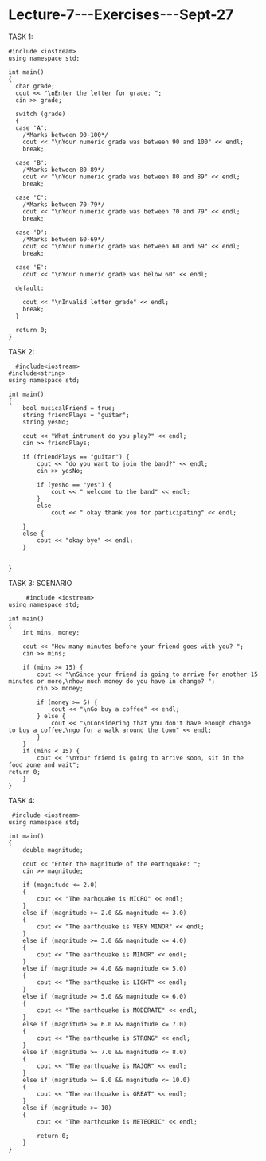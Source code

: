 # Lecture-7---Exercises---Sept-27
TASK 1:

    #include <iostream>
    using namespace std;

    int main()
    {
      char grade;
      cout << "\nEnter the letter for grade: ";
      cin >> grade;

      switch (grade)
      {
      case 'A':
        /*Marks between 90-100*/
        cout << "\nYour numeric grade was between 90 and 100" << endl;
        break;

      case 'B':
        /*Marks between 80-89*/
        cout << "\nYour numeric grade was between 80 and 89" << endl;
        break;

      case 'C':
        /*Marks between 70-79*/
        cout << "\nYour numeric grade was between 70 and 79" << endl;
        break;

      case 'D':
        /*Marks between 60-69*/
        cout << "\nYour numeric grade was between 60 and 69" << endl;
        break;

      case 'E':
        cout << "\nYour numeric grade was below 60" << endl;

      default:

        cout << "\nInvalid letter grade" << endl;
        break;
      }

      return 0;
    }
  
 TASK 2:
 
      #include<iostream>
    #include<string>
    using namespace std;

    int main()
    {
        bool musicalFriend = true;
        string friendPlays = "guitar";
        string yesNo;

        cout << "What intrument do you play?" << endl;
        cin >> friendPlays;

        if (friendPlays == "guitar") {
            cout << "do you want to join the band?" << endl;
            cin >> yesNo;

            if (yesNo == "yes") {
                cout << " welcome to the band" << endl;
            }
            else
                cout << " okay thank you for participating" << endl;

        }
        else {
            cout << "okay bye" << endl;
        }


    }
  
  TASK 3: SCENARIO 
  
         #include <iostream>
    using namespace std;

    int main()
    {
        int mins, money;

        cout << "How many minutes before your friend goes with you? ";
        cin >> mins;

        if (mins >= 15) {
            cout << "\nSince your friend is going to arrive for another 15 minutes or more,\nhow much money do you have in change? ";
            cin >> money;

            if (money >= 5) {
                cout << "\nGo buy a coffee" << endl;
            } else {
                cout << "\nConsidering that you don't have enough change to buy a coffee,\ngo for a walk around the town" << endl;
            }
        }
        if (mins < 15) {
            cout << "\nYour friend is going to arrive soon, sit in the food zone and wait";
    return 0;
        }
    }
 
 TASK 4:
 
     #include <iostream>
    using namespace std;

    int main()
    {
        double magnitude;

        cout << "Enter the magnitude of the earthquake: ";
        cin >> magnitude;

        if (magnitude <= 2.0)
        {
            cout << "The earhquake is MICRO" << endl;
        }
        else if (magnitude >= 2.0 && magnitude <= 3.0)
        {
            cout << "The earthquake is VERY MINOR" << endl;
        }
        else if (magnitude >= 3.0 && magnitude <= 4.0)
        {
            cout << "The earthquake is MINOR" << endl;
        }
        else if (magnitude >= 4.0 && magnitude <= 5.0)
        {
            cout << "The earthquake is LIGHT" << endl;
        }
        else if (magnitude >= 5.0 && magnitude <= 6.0)
        {
            cout << "The earthquake is MODERATE" << endl;
        }
        else if (magnitude >= 6.0 && magnitude <= 7.0)
        {
            cout << "The earthquake is STRONG" << endl;
        }
        else if (magnitude >= 7.0 && magnitude <= 8.0)
        {
            cout << "The earthquake is MAJOR" << endl;
        }
        else if (magnitude >= 8.0 && magnitude <= 10.0)
        {
            cout << "The earthquake is GREAT" << endl;
        }
        else if (magnitude >= 10)
        {
            cout << "The earthquake is METEORIC" << endl;

            return 0;
        }
    }
